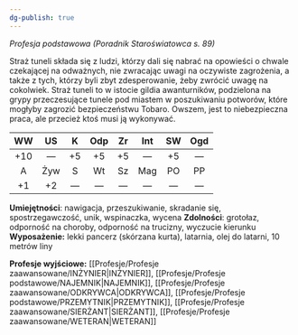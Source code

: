 ```yaml
---
dg-publish: true
---
```

*Profesja podstawowa (Poradnik Staroświatowca s. 89)*

Straż tuneli składa się z ludzi, którzy dali się nabrać na opowieści o chwale czekającej na odważnych, nie zwracając uwagi na oczywiste zagrożenia, a także z tych, którzy byli zbyt zdesperowanie, żeby zwrócić uwagę na cokolwiek. Straż tuneli to w istocie gildia awanturników, podzielona na grypy przeczesujące tunele pod miastem w poszukiwaniu potworów, które mogłyby zagrozić bezpieczeństwu Tobaro. Owszem, jest to niebezpieczna praca, ale przecież ktoś musi ją wykonywać.

| WW  | US  |  K  | Odp | Zr  | Int | SW  | Ogd |
|:---:|:---:|:---:|:---:|:---:|:---:|:---:|:---:|
| +10 |  —  | +5  | +5  | +5  |  —  | +5  |  —  |
|  A  | Żyw |  S  | Wt  | Sz  | Mag | PO  | PP  |
| +1  | +2  |  —  |  —  |  —  |  —  |  —  |  —  |

**Umiejętności**: nawigacja, przeszukiwanie, skradanie się, spostrzegawczość, unik, wspinaczka, wycena
**Zdolności**: grotołaz, odporność na choroby, odporność na trucizny, wyczucie kierunku
**Wyposażenie:** lekki pancerz (skórzana kurta), latarnia, olej do latarni, 10 metrów liny

**Profesje wyjściowe:** [[Profesje/Profesje zaawansowane/INŻYNIER\|INŻYNIER]], [[Profesje/Profesje podstawowe/NAJEMNIK\|NAJEMNIK]], [[Profesje/Profesje zaawansowane/ODKRYWCA\|ODKRYWCA]], [[Profesje/Profesje podstawowe/PRZEMYTNIK\|PRZEMYTNIK]], [[Profesje/Profesje zaawansowane/SIERŻANT\|SIERŻANT]], [[Profesje/Profesje zaawansowane/WETERAN\|WETERAN]]